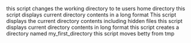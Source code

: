 this script changes the working directory to te users home directory
this script displays current directory contents in a long format
This script displays the current directory contents including hidden files
this script displays current directory contents in long format
this script creates a directory named my_first_directory
this script moves betty from tmp

